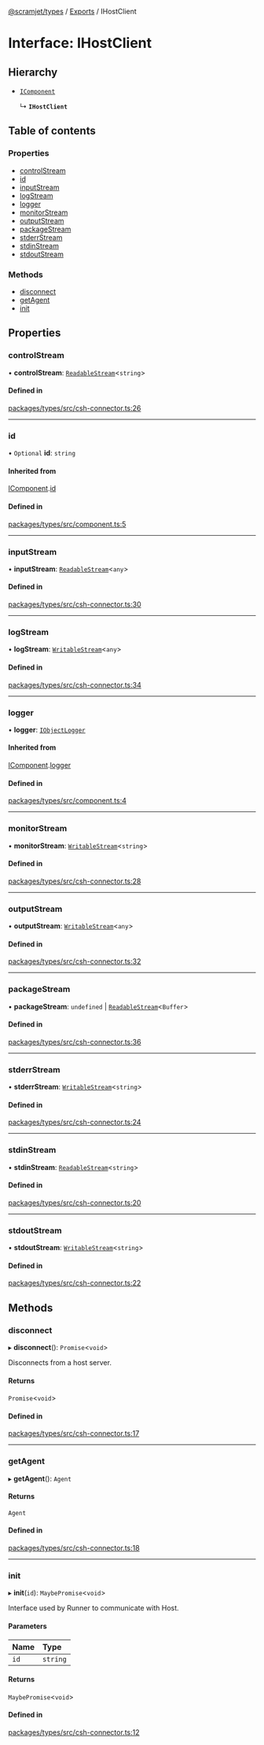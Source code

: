 [@scramjet/types](../README.md) / [Exports](../modules.md) / IHostClient

# Interface: IHostClient

## Hierarchy

- [`IComponent`](IComponent.md)

  ↳ **`IHostClient`**

## Table of contents

### Properties

- [controlStream](IHostClient.md#controlstream)
- [id](IHostClient.md#id)
- [inputStream](IHostClient.md#inputstream)
- [logStream](IHostClient.md#logstream)
- [logger](IHostClient.md#logger)
- [monitorStream](IHostClient.md#monitorstream)
- [outputStream](IHostClient.md#outputstream)
- [packageStream](IHostClient.md#packagestream)
- [stderrStream](IHostClient.md#stderrstream)
- [stdinStream](IHostClient.md#stdinstream)
- [stdoutStream](IHostClient.md#stdoutstream)

### Methods

- [disconnect](IHostClient.md#disconnect)
- [getAgent](IHostClient.md#getagent)
- [init](IHostClient.md#init)

## Properties

### controlStream

• **controlStream**: [`ReadableStream`](ReadableStream.md)<`string`\>

#### Defined in

[packages/types/src/csh-connector.ts:26](https://github.com/scramjetorg/transform-hub/blob/HEAD/packages/types/src/csh-connector.ts#L26)

___

### id

• `Optional` **id**: `string`

#### Inherited from

[IComponent](IComponent.md).[id](IComponent.md#id)

#### Defined in

[packages/types/src/component.ts:5](https://github.com/scramjetorg/transform-hub/blob/HEAD/packages/types/src/component.ts#L5)

___

### inputStream

• **inputStream**: [`ReadableStream`](ReadableStream.md)<`any`\>

#### Defined in

[packages/types/src/csh-connector.ts:30](https://github.com/scramjetorg/transform-hub/blob/HEAD/packages/types/src/csh-connector.ts#L30)

___

### logStream

• **logStream**: [`WritableStream`](WritableStream.md)<`any`\>

#### Defined in

[packages/types/src/csh-connector.ts:34](https://github.com/scramjetorg/transform-hub/blob/HEAD/packages/types/src/csh-connector.ts#L34)

___

### logger

• **logger**: [`IObjectLogger`](IObjectLogger.md)

#### Inherited from

[IComponent](IComponent.md).[logger](IComponent.md#logger)

#### Defined in

[packages/types/src/component.ts:4](https://github.com/scramjetorg/transform-hub/blob/HEAD/packages/types/src/component.ts#L4)

___

### monitorStream

• **monitorStream**: [`WritableStream`](WritableStream.md)<`string`\>

#### Defined in

[packages/types/src/csh-connector.ts:28](https://github.com/scramjetorg/transform-hub/blob/HEAD/packages/types/src/csh-connector.ts#L28)

___

### outputStream

• **outputStream**: [`WritableStream`](WritableStream.md)<`any`\>

#### Defined in

[packages/types/src/csh-connector.ts:32](https://github.com/scramjetorg/transform-hub/blob/HEAD/packages/types/src/csh-connector.ts#L32)

___

### packageStream

• **packageStream**: `undefined` \| [`ReadableStream`](ReadableStream.md)<`Buffer`\>

#### Defined in

[packages/types/src/csh-connector.ts:36](https://github.com/scramjetorg/transform-hub/blob/HEAD/packages/types/src/csh-connector.ts#L36)

___

### stderrStream

• **stderrStream**: [`WritableStream`](WritableStream.md)<`string`\>

#### Defined in

[packages/types/src/csh-connector.ts:24](https://github.com/scramjetorg/transform-hub/blob/HEAD/packages/types/src/csh-connector.ts#L24)

___

### stdinStream

• **stdinStream**: [`ReadableStream`](ReadableStream.md)<`string`\>

#### Defined in

[packages/types/src/csh-connector.ts:20](https://github.com/scramjetorg/transform-hub/blob/HEAD/packages/types/src/csh-connector.ts#L20)

___

### stdoutStream

• **stdoutStream**: [`WritableStream`](WritableStream.md)<`string`\>

#### Defined in

[packages/types/src/csh-connector.ts:22](https://github.com/scramjetorg/transform-hub/blob/HEAD/packages/types/src/csh-connector.ts#L22)

## Methods

### disconnect

▸ **disconnect**(): `Promise`<`void`\>

Disconnects from a host server.

#### Returns

`Promise`<`void`\>

#### Defined in

[packages/types/src/csh-connector.ts:17](https://github.com/scramjetorg/transform-hub/blob/HEAD/packages/types/src/csh-connector.ts#L17)

___

### getAgent

▸ **getAgent**(): `Agent`

#### Returns

`Agent`

#### Defined in

[packages/types/src/csh-connector.ts:18](https://github.com/scramjetorg/transform-hub/blob/HEAD/packages/types/src/csh-connector.ts#L18)

___

### init

▸ **init**(`id`): `MaybePromise`<`void`\>

Interface used by Runner to communicate with Host.

#### Parameters

| Name | Type |
| :------ | :------ |
| `id` | `string` |

#### Returns

`MaybePromise`<`void`\>

#### Defined in

[packages/types/src/csh-connector.ts:12](https://github.com/scramjetorg/transform-hub/blob/HEAD/packages/types/src/csh-connector.ts#L12)
